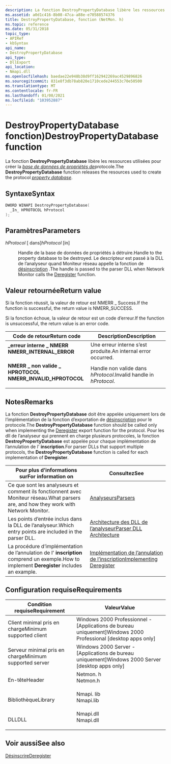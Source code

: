 ```yaml
---
description: La fonction DestroyPropertyDatabase libère les ressources utilisées pour créer la base de données de propriétés de protocole.
ms.assetid: a0d1c416-8b08-47ca-a88e-e70588574376
title: DestroyPropertyDatabase, fonction (NetMon. h)
ms.topic: reference
ms.date: 05/31/2018
topic_type:
- APIRef
- kbSyntax
api_name:
- DestroyPropertyDatabase
api_type:
- DllExport
api_location:
- Nmapi.dll
ms.openlocfilehash: baedae22e948b38d9ff162942269ac4529896826
ms.sourcegitcommit: 831e8f3db78ab820e1710cede244553c70e50500
ms.translationtype: MT
ms.contentlocale: fr-FR
ms.lasthandoff: 01/08/2021
ms.locfileid: "103952887"
---
```

# <a name="destroypropertydatabase-function"></a><span data-ttu-id="50c66-103">DestroyPropertyDatabase fonction)</span><span class="sxs-lookup"><span data-stu-id="50c66-103">DestroyPropertyDatabase function</span></span>

<span data-ttu-id="50c66-104">La fonction **DestroyPropertyDatabase** libère les ressources utilisées pour créer la [*base de données de propriétés de*](p.md)protocole.</span><span class="sxs-lookup"><span data-stu-id="50c66-104">The **DestroyPropertyDatabase** function releases the resources used to create the protocol [*property database*](p.md).</span></span>

## <a name="syntax"></a><span data-ttu-id="50c66-105">Syntaxe</span><span class="sxs-lookup"><span data-stu-id="50c66-105">Syntax</span></span>


```C++
DWORD WINAPI DestroyPropertyDatabase(
  _In_ HPROTOCOL hProtocol
);
```



## <a name="parameters"></a><span data-ttu-id="50c66-106">Paramètres</span><span class="sxs-lookup"><span data-stu-id="50c66-106">Parameters</span></span>

<dl> <dt>

<span data-ttu-id="50c66-107">*hProtocol* \[ dans\]</span><span class="sxs-lookup"><span data-stu-id="50c66-107">*hProtocol* \[in\]</span></span>
</dt> <dd>

<span data-ttu-id="50c66-108">Handle de la base de données de propriétés à détruire.</span><span class="sxs-lookup"><span data-stu-id="50c66-108">Handle to the property database to be destroyed.</span></span> <span data-ttu-id="50c66-109">Le descripteur est passé à la DLL de l’analyseur quand Moniteur réseau appelle la fonction de [désinscription](deregister.md) .</span><span class="sxs-lookup"><span data-stu-id="50c66-109">The handle is passed to the parser DLL when Network Monitor calls the [Deregister](deregister.md) function.</span></span>

</dd> </dl>

## <a name="return-value"></a><span data-ttu-id="50c66-110">Valeur retournée</span><span class="sxs-lookup"><span data-stu-id="50c66-110">Return value</span></span>

<span data-ttu-id="50c66-111">Si la fonction réussit, la valeur de retour est NMERR \_ Success.</span><span class="sxs-lookup"><span data-stu-id="50c66-111">If the function is successful, the return value is NMERR\_SUCCESS.</span></span>

<span data-ttu-id="50c66-112">Si la fonction échoue, la valeur de retour est un code d’erreur.</span><span class="sxs-lookup"><span data-stu-id="50c66-112">If the function is unsuccessful, the return value is an error code.</span></span>



| <span data-ttu-id="50c66-113">Code de retour</span><span class="sxs-lookup"><span data-stu-id="50c66-113">Return code</span></span>                                                                                              | <span data-ttu-id="50c66-114">Description</span><span class="sxs-lookup"><span data-stu-id="50c66-114">Description</span></span>                                |
|----------------------------------------------------------------------------------------------------------|--------------------------------------------|
| <dl> <span data-ttu-id="50c66-115"><dt>**\_erreur interne \_ NMERR**</dt></span><span class="sxs-lookup"><span data-stu-id="50c66-115"><dt>**NMERR\_INTERNAL\_ERROR**</dt></span></span> </dl>    | <span data-ttu-id="50c66-116">Une erreur interne s’est produite.</span><span class="sxs-lookup"><span data-stu-id="50c66-116">An internal error occurred.</span></span> <br/>    |
| <dl> <span data-ttu-id="50c66-117"><dt>**NMERR \_ non valide \_ HPROTOCOL**</dt></span><span class="sxs-lookup"><span data-stu-id="50c66-117"><dt>**NMERR\_INVALID\_HPROTOCOL**</dt></span></span> </dl> | <span data-ttu-id="50c66-118">Handle non valide dans *hProtocol*.</span><span class="sxs-lookup"><span data-stu-id="50c66-118">Invalid handle in *hProtocol*.</span></span> <br/> |



 

## <a name="remarks"></a><span data-ttu-id="50c66-119">Notes</span><span class="sxs-lookup"><span data-stu-id="50c66-119">Remarks</span></span>

<span data-ttu-id="50c66-120">La fonction **DestroyPropertyDatabase** doit être appelée uniquement lors de l’implémentation de la fonction d’exportation de [désinscription](deregister.md) pour le protocole.</span><span class="sxs-lookup"><span data-stu-id="50c66-120">The **DestroyPropertyDatabase** function should be called only when implementing the [Deregister](deregister.md) export function for the protocol.</span></span> <span data-ttu-id="50c66-121">Pour les dll de l’analyseur qui prennent en charge plusieurs protocoles, la fonction **DestroyPropertyDatabase** est appelée pour chaque implémentation de l’annulation de l' **inscription**.</span><span class="sxs-lookup"><span data-stu-id="50c66-121">For parser DLLs that support multiple protocols, the **DestroyPropertyDatabase** function is called for each implementation of **Deregister**.</span></span>



| <span data-ttu-id="50c66-122">Pour plus d’informations sur</span><span class="sxs-lookup"><span data-stu-id="50c66-122">For information on</span></span>                                        | <span data-ttu-id="50c66-123">Consultez</span><span class="sxs-lookup"><span data-stu-id="50c66-123">See</span></span>                                                    |
|-----------------------------------------------------------|--------------------------------------------------------|
| <span data-ttu-id="50c66-124">Ce que sont les analyseurs et comment ils fonctionnent avec Moniteur réseau.</span><span class="sxs-lookup"><span data-stu-id="50c66-124">What parsers are, and how they work with Network Monitor.</span></span> | [<span data-ttu-id="50c66-125">Analyseurs</span><span class="sxs-lookup"><span data-stu-id="50c66-125">Parsers</span></span>](parsers.md)                                 |
| <span data-ttu-id="50c66-126">Les points d’entrée inclus dans la DLL de l’analyseur.</span><span class="sxs-lookup"><span data-stu-id="50c66-126">Which entry points are included in the parser DLL.</span></span>        | [<span data-ttu-id="50c66-127">Architecture des DLL de l’analyseur</span><span class="sxs-lookup"><span data-stu-id="50c66-127">Parser DLL Architecture</span></span>](parser-dll-architecture.md) |
| <span data-ttu-id="50c66-128">La procédure d’implémentation de l’annulation de l' **inscription**  comprend un exemple.</span><span class="sxs-lookup"><span data-stu-id="50c66-128">How to implement **Deregister**  includes an example.</span></span>     | [<span data-ttu-id="50c66-129">Implémentation de l’annulation de l’inscription</span><span class="sxs-lookup"><span data-stu-id="50c66-129">Implementing Deregister</span></span>](implementing-deregister.md) |



 

## <a name="requirements"></a><span data-ttu-id="50c66-130">Configuration requise</span><span class="sxs-lookup"><span data-stu-id="50c66-130">Requirements</span></span>



| <span data-ttu-id="50c66-131">Condition requise</span><span class="sxs-lookup"><span data-stu-id="50c66-131">Requirement</span></span> | <span data-ttu-id="50c66-132">Valeur</span><span class="sxs-lookup"><span data-stu-id="50c66-132">Value</span></span> |
|-------------------------------------|--------------------------------------------------------------------------------------|
| <span data-ttu-id="50c66-133">Client minimal pris en charge</span><span class="sxs-lookup"><span data-stu-id="50c66-133">Minimum supported client</span></span><br/> | <span data-ttu-id="50c66-134">Windows 2000 Professionnel - \[Applications de bureau uniquement\]</span><span class="sxs-lookup"><span data-stu-id="50c66-134">Windows 2000 Professional \[desktop apps only\]</span></span><br/>                           |
| <span data-ttu-id="50c66-135">Serveur minimal pris en charge</span><span class="sxs-lookup"><span data-stu-id="50c66-135">Minimum supported server</span></span><br/> | <span data-ttu-id="50c66-136">Windows 2000 Server - \[Applications de bureau uniquement\]</span><span class="sxs-lookup"><span data-stu-id="50c66-136">Windows 2000 Server \[desktop apps only\]</span></span><br/>                                 |
| <span data-ttu-id="50c66-137">En-tête</span><span class="sxs-lookup"><span data-stu-id="50c66-137">Header</span></span><br/>                   | <dl> <span data-ttu-id="50c66-138"><dt>Netmon. h</dt></span><span class="sxs-lookup"><span data-stu-id="50c66-138"><dt>Netmon.h</dt></span></span> </dl>  |
| <span data-ttu-id="50c66-139">Bibliothèque</span><span class="sxs-lookup"><span data-stu-id="50c66-139">Library</span></span><br/>                  | <dl> <span data-ttu-id="50c66-140"><dt>Nmapi. lib</dt></span><span class="sxs-lookup"><span data-stu-id="50c66-140"><dt>Nmapi.lib</dt></span></span> </dl> |
| <span data-ttu-id="50c66-141">DLL</span><span class="sxs-lookup"><span data-stu-id="50c66-141">DLL</span></span><br/>                      | <dl> <span data-ttu-id="50c66-142"><dt>Nmapi.dll</dt></span><span class="sxs-lookup"><span data-stu-id="50c66-142"><dt>Nmapi.dll</dt></span></span> </dl> |



## <a name="see-also"></a><span data-ttu-id="50c66-143">Voir aussi</span><span class="sxs-lookup"><span data-stu-id="50c66-143">See also</span></span>

<dl> <dt>

[<span data-ttu-id="50c66-144">Désinscrire</span><span class="sxs-lookup"><span data-stu-id="50c66-144">Deregister</span></span>](deregister.md)
</dt> </dl>

 

 




